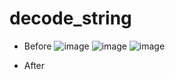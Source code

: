 # decode_string

- Before
![image](https://user-images.githubusercontent.com/49597086/128155181-2abfc218-185c-46b4-9bbd-d59f842b5a81.png)
![image](https://user-images.githubusercontent.com/49597086/128155332-2dafcd5d-54e9-45d8-95a9-282a8acb1021.png)
![image](https://user-images.githubusercontent.com/49597086/128155431-fe14956b-efe3-4e14-8979-0b9f964145f6.png)

- After

